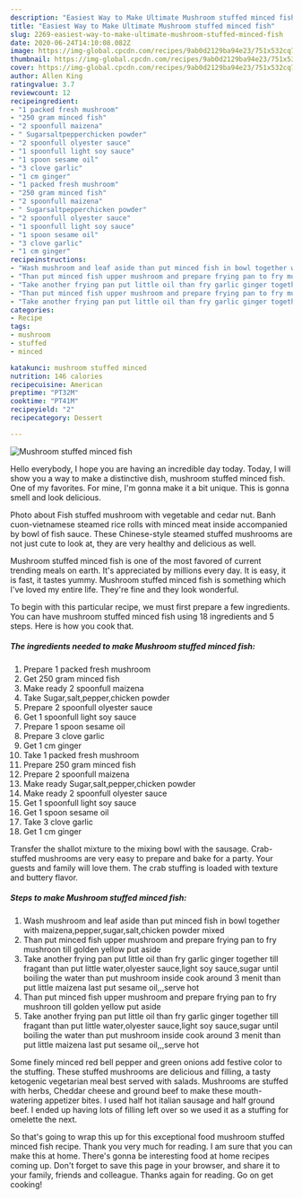 ```yaml
---
description: "Easiest Way to Make Ultimate Mushroom stuffed minced fish"
title: "Easiest Way to Make Ultimate Mushroom stuffed minced fish"
slug: 2269-easiest-way-to-make-ultimate-mushroom-stuffed-minced-fish
date: 2020-06-24T14:10:08.082Z
image: https://img-global.cpcdn.com/recipes/9ab0d2129ba94e23/751x532cq70/mushroom-stuffed-minced-fish-recipe-main-photo.jpg
thumbnail: https://img-global.cpcdn.com/recipes/9ab0d2129ba94e23/751x532cq70/mushroom-stuffed-minced-fish-recipe-main-photo.jpg
cover: https://img-global.cpcdn.com/recipes/9ab0d2129ba94e23/751x532cq70/mushroom-stuffed-minced-fish-recipe-main-photo.jpg
author: Allen King
ratingvalue: 3.7
reviewcount: 12
recipeingredient:
- "1 packed fresh mushroom"
- "250 gram minced fish"
- "2 spoonfull maizena"
- " Sugarsaltpepperchicken powder"
- "2 spoonfull olyester sauce"
- "1 spoonfull light soy sauce"
- "1 spoon sesame oil"
- "3 clove garlic"
- "1 cm ginger"
- "1 packed fresh mushroom"
- "250 gram minced fish"
- "2 spoonfull maizena"
- " Sugarsaltpepperchicken powder"
- "2 spoonfull olyester sauce"
- "1 spoonfull light soy sauce"
- "1 spoon sesame oil"
- "3 clove garlic"
- "1 cm ginger"
recipeinstructions:
- "Wash mushroom and leaf aside than put minced fish in bowl together with maizena,pepper,sugar,salt,chicken powder mixed"
- "Than put minced fish upper mushroom and prepare frying pan to fry mushroon till golden yellow put aside"
- "Take another frying pan put little oil than fry garlic ginger together till fragant than put little water,olyester sauce,light soy sauce,sugar until boiling the water than put mushroom inside cook around 3 menit than put little maizena last put sesame oil,,,serve hot"
- "Than put minced fish upper mushroom and prepare frying pan to fry mushroon till golden yellow put aside"
- "Take another frying pan put little oil than fry garlic ginger together till fragant than put little water,olyester sauce,light soy sauce,sugar until boiling the water than put mushroom inside cook around 3 menit than put little maizena last put sesame oil,,,serve hot"
categories:
- Recipe
tags:
- mushroom
- stuffed
- minced

katakunci: mushroom stuffed minced 
nutrition: 146 calories
recipecuisine: American
preptime: "PT32M"
cooktime: "PT41M"
recipeyield: "2"
recipecategory: Dessert

---
```



![Mushroom stuffed minced fish](https://img-global.cpcdn.com/recipes/9ab0d2129ba94e23/751x532cq70/mushroom-stuffed-minced-fish-recipe-main-photo.jpg)

Hello everybody, I hope you are having an incredible day today. Today, I will show you a way to make a distinctive dish, mushroom stuffed minced fish. One of my favorites. For mine, I'm gonna make it a bit unique. This is gonna smell and look delicious.

Photo about Fish stuffed mushroom with vegetable and cedar nut. Banh cuon-vietnamese steamed rice rolls with minced meat inside accompanied by bowl of fish sauce. These Chinese-style steamed stuffed mushrooms are not just cute to look at, they are very healthy and delicious as well.

Mushroom stuffed minced fish is one of the most favored of current trending meals on earth. It's appreciated by millions every day. It is easy, it is fast, it tastes yummy. Mushroom stuffed minced fish is something which I've loved my entire life. They're fine and they look wonderful.


To begin with this particular recipe, we must first prepare a few ingredients. You can have mushroom stuffed minced fish using 18 ingredients and 5 steps. Here is how you cook that.

<!--inarticleads1-->

##### The ingredients needed to make Mushroom stuffed minced fish:

1. Prepare 1 packed fresh mushroom
1. Get 250 gram minced fish
1. Make ready 2 spoonfull maizena
1. Take  Sugar,salt,pepper,chicken powder
1. Prepare 2 spoonfull olyester sauce
1. Get 1 spoonfull light soy sauce
1. Prepare 1 spoon sesame oil
1. Prepare 3 clove garlic
1. Get 1 cm ginger
1. Take 1 packed fresh mushroom
1. Prepare 250 gram minced fish
1. Prepare 2 spoonfull maizena
1. Make ready  Sugar,salt,pepper,chicken powder
1. Make ready 2 spoonfull olyester sauce
1. Get 1 spoonfull light soy sauce
1. Get 1 spoon sesame oil
1. Take 3 clove garlic
1. Get 1 cm ginger


Transfer the shallot mixture to the mixing bowl with the sausage. Crab-stuffed mushrooms are very easy to prepare and bake for a party. Your guests and family will love them. The crab stuffing is loaded with texture and buttery flavor. 

<!--inarticleads2-->

##### Steps to make Mushroom stuffed minced fish:

1. Wash mushroom and leaf aside than put minced fish in bowl together with maizena,pepper,sugar,salt,chicken powder mixed
1. Than put minced fish upper mushroom and prepare frying pan to fry mushroon till golden yellow put aside
1. Take another frying pan put little oil than fry garlic ginger together till fragant than put little water,olyester sauce,light soy sauce,sugar until boiling the water than put mushroom inside cook around 3 menit than put little maizena last put sesame oil,,,serve hot
1. Than put minced fish upper mushroom and prepare frying pan to fry mushroon till golden yellow put aside
1. Take another frying pan put little oil than fry garlic ginger together till fragant than put little water,olyester sauce,light soy sauce,sugar until boiling the water than put mushroom inside cook around 3 menit than put little maizena last put sesame oil,,,serve hot


Some finely minced red bell pepper and green onions add festive color to the stuffing. These stuffed mushrooms are delicious and filling, a tasty ketogenic vegetarian meal best served with salads. Mushrooms are stuffed with herbs, Cheddar cheese and ground beef to make these mouth-watering appetizer bites. I used half hot italian sausage and half ground beef. I ended up having lots of filling left over so we used it as a stuffing for omelette the next. 

So that's going to wrap this up for this exceptional food mushroom stuffed minced fish recipe. Thank you very much for reading. I am sure that you can make this at home. There's gonna be interesting food at home recipes coming up. Don't forget to save this page in your browser, and share it to your family, friends and colleague. Thanks again for reading. Go on get cooking!
